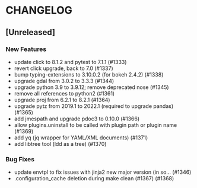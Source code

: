 # CHANGELOG

## [Unreleased]

### New Features

- update click to 8.1.2 and pytest to 7.1.1 (#1333)
- revert click upgrade, back to 7.0 (#1337)
- bump typing-extensions to 3.10.0.2 (for bokeh 2.4.2) (#1338)
- upgrade gdal from 3.0.2 to 3.3.3 (#1344)
- upgrade python 3.9 to 3.9.12; remove deprecated nose (#1345)
- remove all references to python2 (#1361)
- upgrade proj from 6.2.1 to 8.2.1 (#1364)
- upgrade pytz from 2019.1 to 2022.1 (required to upgrade pandas) (#1365)
- add jmespath and upgrade pdoc3 to 0.10.0 (#1366)
- allow plugins.uninstall to be called with plugin path or plugin name (#1369)
- add yq (jq wrapper for YAML/XML documents) (#1371)
- add libtree tool (ldd as a tree) (#1370)

### Bug Fixes

- update envtpl to fix issues with jinja2 new major version (in so… (#1346)
- .configuration_cache deletion during make clean (#1367) (#1368)


